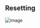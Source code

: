 

## Resetting 

![image](https://github.com/user-attachments/assets/27a8cc6d-a19d-43a1-a728-9e47eb6e396b)

